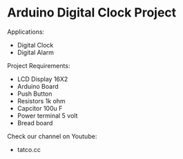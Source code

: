 # Arduino Digital Clock Project

Applications:
- Digital Clock 
- Digital Alarm

Project Requirements:
- LCD Display 16X2
- Arduino Board
- Push Button 
- Resistors 1k ohm
- Capcitor 100u F
- Power terminal 5 volt
- Bread board 


Check our channel on Youtube:
- tatco.cc
